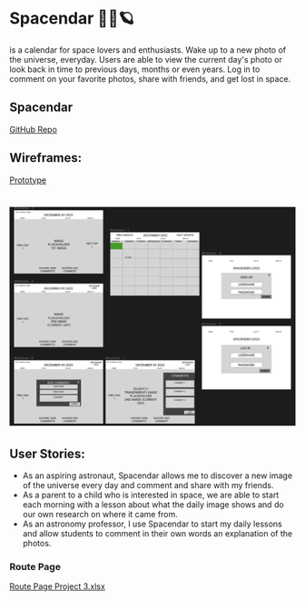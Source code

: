 # Spacendar 👾🔭🪐
is a calendar for space lovers and enthusiasts. Wake up to a new photo of the universe, everyday. Users are able to view the current day's photo or look back in time to previous days, months or even years. Log in to comment on your favorite photos, share with friends, and get lost in space.

## Spacendar
[GitHub Repo](https://github.com/case02/spacendar
)
## Wireframes: 
[Prototype](https://www.figma.com/proto/eVNUQhWYYLBGpXavMGYfq6/SPACENDAR?node-id=1%3A44&scaling=min-zoom&page-id=0%3A1&starting-point-node-id=1%3A2)
# ![](frontend/src/assets/images/WireFrame.png)

## User Stories:
- As an aspiring astronaut, Spacendar allows me to discover a new image of the universe every day and comment and share with my friends.
- As a parent to a child who is interested in space, we are able to start each morning with a lesson about what the daily image shows and do our own research on where it came from.
- As an astronomy professor, I use Spacendar to start my daily lessons and allow students to comment in their own words an explanation of the photos.

### Route Page
[Route Page Project 3.xlsx](https://github.com/case02/spacendar/files/10263256/Route.Page.Project.3.xlsx)
